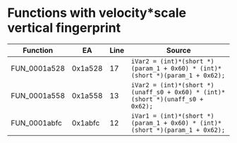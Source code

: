 # Functions with velocity*scale vertical fingerprint

| Function | EA | Line | Source |
|----------|----|------|--------|
| FUN_0001a528 | 0x1a528 | 17 | `iVar2 = (int)*(short *)(param_1 + 0x60) * (int)*(short *)(param_1 + 0x62);` |
| FUN_0001a558 | 0x1a558 | 13 | `iVar2 = (int)*(short *)(unaff_s0 + 0x60) * (int)*(short *)(unaff_s0 + 0x62);` |
| FUN_0001abfc | 0x1abfc | 12 | `iVar1 = (int)*(short *)(param_1 + 0x60) * (int)*(short *)(param_1 + 0x62);` |
